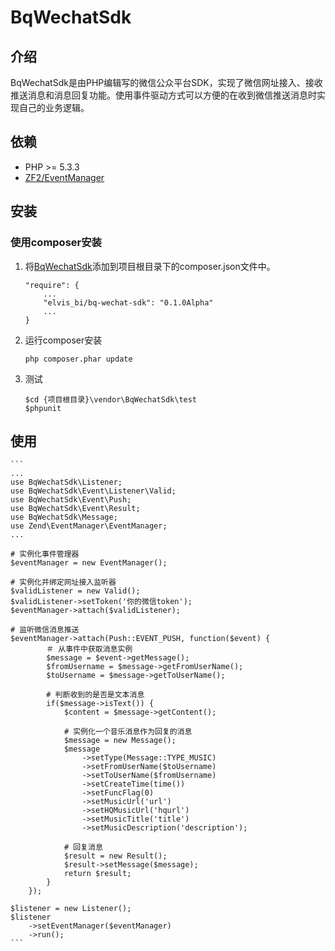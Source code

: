 BqWechatSdk
=============

介绍
----
BqWechatSdk是由PHP编辑写的微信公众平台SDK，实现了微信网址接入、接收推送消息和消息回复功能。使用事件驱动方式可以方便的在收到微信推送消息时实现自己的业务逻辑。

依赖
----
* PHP >= 5.3.3
* [ZF2/EventManager](https://github.com/zendframework/Component_ZendEventManager)

安装
----

### 使用composer安装
1. 将[BqWechatSdk](https://github.com/elvis-bi/BqWechatSdk)添加到项目根目录下的composer.json文件中。

    ```
    "require": {
        ...
        "elvis_bi/bq-wechat-sdk": "0.1.0Alpha"
        ...
    }
    ```


2. 运行composer安装

    `
    php composer.phar update
    `
3.  测试

    ```
    $cd {项目根目录}\vendor\BqWechatSdk\test
    $phpunit
    ```

使用
----
    ```
    ...
    use BqWechatSdk\Listener;
    use BqWechatSdk\Event\Listener\Valid;
    use BqWechatSdk\Event\Push;
    use BqWechatSdk\Event\Result;
    use BqWechatSdk\Message;
    use Zend\EventManager\EventManager;
    ...

    # 实例化事件管理器
    $eventManager = new EventManager();

    # 实例化并绑定网址接入监听器
    $validListener = new Valid();
    $validListener->setToken('你的微信token');
    $eventManager->attach($validListener);

    # 监听微信消息推送
    $eventManager->attach(Push::EVENT_PUSH, function($event) {
            ＃ 从事件中获取消息实例
            $message = $event->getMessage();
            $fromUsername = $message->getFromUserName();
            $toUsername = $message->getToUserName();

            # 判断收到的是否是文本消息
            if($message->isText()) {
                $content = $message->getContent();

                # 实例化一个音乐消息作为回复的消息
                $message = new Message();
                $message
                    ->setType(Message::TYPE_MUSIC)
                    ->setFromUserName($toUsername)
                    ->setToUserName($fromUsername)
                    ->setCreateTime(time())
                    ->setFuncFlag(0)
                    ->setMusicUrl('url')
                    ->setHQMusicUrl('hqurl')
                    ->setMusicTitle('title')
                    ->setMusicDescription('description');
                
                # 回复消息
                $result = new Result();
                $result->setMessage($message);
                return $result;
            }
        });

    $listener = new Listener();
    $listener
        ->setEventManager($eventManager)
        ->run();
    ```
